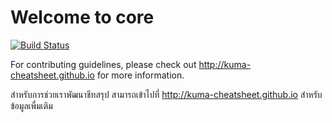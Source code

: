 # Welcome to core
[![Build Status](https://travis-ci.org/Kuma-Cheatsheet/core.svg?branch=master)](https://travis-ci.org/Kuma-Cheatsheet/core)

For contributing guidelines, please check out http://kuma-cheatsheet.github.io for more information.

สำหรับการช่วยเราพัฒนาชีทสรุป สามารถเข้าไปที่ http://kuma-cheatsheet.github.io สำหรับข้อมูลเพื่มเติม
